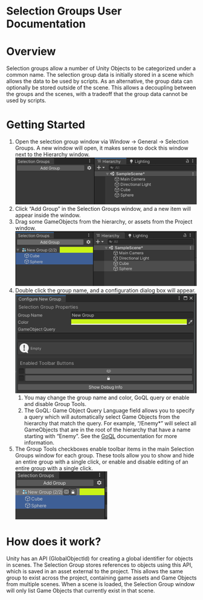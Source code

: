 Selection Groups User Documentation
===================================

# Overview

Selection groups allow a number of Unity Objects to be categorized under a common name.
The selection group data is initially stored in a scene which allows the data 
to be used by scripts.
As an alternative, the group data can optionally be stored outside of the scene.
This allows a decoupling between the groups and the scenes, with a tradeoff 
that the group data cannot be used by scripts.


# Getting Started

1. Open the selection group window via Window -> General -> Selection Groups. 
   A new window will open, it makes sense to dock this window next to the Hierarchy window.   
   ![](images/SelectionGroupsWindow.png)
1. Click “Add Group” in the Selection Groups window, and a new item will appear inside the window.   
1. Drag some GameObjects from the hierarchy, or assets from the Project window. 
   ![](images/SelectionGroupMembers.png)
1. Double click the group name, and a configuration dialog box will appear. ![](images/SelectionGroupConfiguration.png)
   1. You may change the group name and color, GoQL query or enable and disable Group Tools.
   2. The GoQL: Game Object Query Language field allows you to specify a query 
      which will automatically select Game Objects from the hierarchy that match the query. 
      For example, “/Enemy*” will select all GameObjects that are in the root of the hierarchy 
      that have a name starting with “Enemy”. See the [GoQL](goql.md) documentation for more information.
1. The Group Tools checkboxes enable toolbar items in the main Selection Groups window for each group. 
   These tools allow you to show and hide an entire group with a single click, 
   or enable and disable editing of an entire group with a single click.   
   ![](images/SelectionGroupTools.png)


# How does it work?

Unity has an API (GlobalObjectId) for creating a global identifier for objects in scenes. The Selection Group stores references to objects using this API, which is saved in an asset external to the project. This allows the same group to exist across the project, containing game assets and Game Objects from multiple scenes. When a scene is loaded, the Selection Group window will only list Game Objects that currently exist in that scene.
